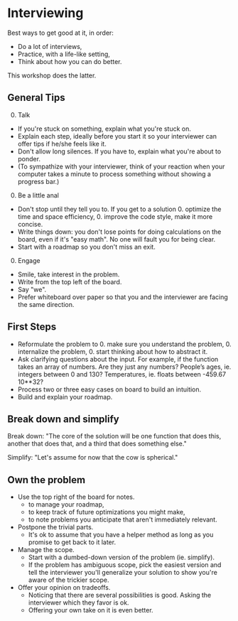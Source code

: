 # Interviewing

Best ways to get good at it, in order:
* Do a lot of interviews,
* Practice, with a life-like setting,
* Think about how you can do better.

This workshop does the latter.

## General Tips

0. Talk
  * If you're stuck on something, explain what you're stuck on.
  * Explain each step, ideally before you start it so your interviewer
    can offer tips if he/she feels like it.
  * Don't allow long silences. If you have to, explain what you're about
    to ponder.
  * (To sympathize with your interviewer, think of your reaction when
    your computer takes a minute to process something without showing a
progress bar.)
0. Be a little anal
  * Don't stop until they tell you to. If you get to
  a solution
     0. optimize the time and space efficiency,
     0. improve the code style, make it more concise.
  * Write things down: you don't lose points for doing calculations on
    the board, even if it's "easy math". No one will fault you for being
clear.
  * Start with a roadmap so you don't miss an exit.
0. Engage
  * Smile, take interest in the problem.
  * Write from the top left of the board.
  * Say "we".
  * Prefer whiteboard over paper so that you and the interviewer
   are facing the same direction.

## First Steps

* Reformulate the problem to
  0. make sure you understand the problem,
  0. internalize the problem,
  0. start thinking about how to abstract it.
* Ask clarifying questions about the input. For example, if the function takes an array of numbers. Are they just any numbers? People’s ages, ie. integers between 0 and 130? Temperatures, ie. floats between -459.67 10**32?
* Process two or three easy cases on board to build an intuition.
* Build and explain your roadmap.

## Break down and simplify

Break down: "The core of the solution will be one function that does this,
another that does that, and a third that does something else."

Simplify: "Let's assume for now that the cow is spherical."

## Own the problem

* Use the top right of the board for notes.
  * to manage your roadmap,
  * to keep track of future optimizations you might make,
  * to note problems you anticipate that aren't immediately relevant.
* Postpone the trivial parts.
  * It's ok to assume that you have a helper method as long as you
    promise to get back to it later.
* Manage the scope.
  * Start with a dumbed-down version of the problem (ie. simplify).
  * If the problem has ambiguous scope, pick the easiest version and
    tell the interviewer you'll generalize your solution to show you're
aware of the trickier scope.
* Offer your opinion on tradeoffs.
   * Noticing that there are several possibilities is good. Asking the
     interviewer which they favor is ok.
   * Offering your own take on it is even better.

